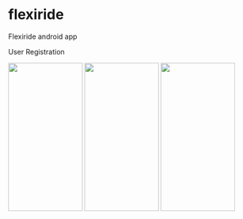 # flexiride

Flexiride android app

User Registration

<img src="https://github.com/truptig12/flexiride/assets/143222562/c3f2a933-2ab0-4400-8e09-5d8aad985fe6" width="150" height="300">
<img src="https://github.com/truptig12/flexiride/assets/143222562/21885eca-b949-4bef-8480-8fc55b3f2f46" width="150" height="300">
<img src="https://github.com/truptig12/flexiride/assets/143222562/f2e9cae4-aeb3-4d34-852b-abba4b65391d" width="150" height="300">

